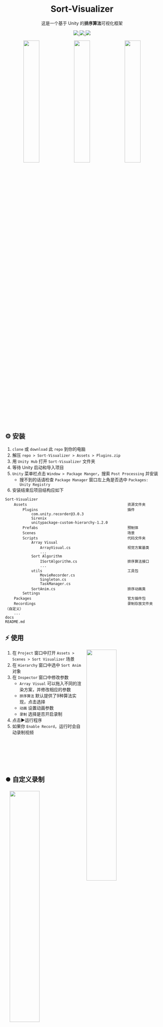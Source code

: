 <div align="center">

# Sort-Visualizer
这是一个基于 Unity 的<b>排序算法</b>可视化框架

<p>
    <a href="https://www.zhihu.com/people/hh-1106/posts">
        <img src="https://img.shields.io/badge/-北北-f6f6f6?logo=zhihu">
    </a>
    <a href="https://space.bilibili.com/16054225">
        <img src="https://img.shields.io/badge/-SIH-f77199?logo=bilibili">
    </a>
    <img src="https://img.shields.io/github/license/hh-1106/Sort-Visualizer?color=blue">
</p>

</div>

<p align="center">
<img width=32% hspace=0.1% src="https://github.com/hh-1106/Sort-Visualizer/blob/main/docs/gifs/merge-2.gif?raw=true">
<img width=32% hspace=0.1% src="https://github.com/hh-1106/Sort-Visualizer/blob/main/docs/gifs/radix.gif?raw=true">
<img width=32% hspace=0.1% src="https://github.com/hh-1106/Sort-Visualizer/blob/main/docs/gifs/heap-2.gif?raw=true">
</p>

## ⚙️ 安装
1. `clone` 或 `download` 此 `repo` 到你的电脑
2. 解压 `repo > Sort-Visualizer > Assets > Plugins.zip`
3. 用 `Unity Hub` 打开 `Sort-Visualizer` 文件夹
4. 等待 Unity 启动和导入项目
5. `Unity` 菜单栏点击 `Window > Package Manger`，搜索 `Post Processing` 并安装
   - 搜不到的话请检查 `Package Manager` 窗口左上角是否选中 `Packages: Unity Registry`
6. 安装结束后项目结构应如下

```
Sort-Visualizer
    Assets                                              资源文件夹
        Plugins                                         插件
            com.unity.recorder@3.0.3                    
            Sirenix
            unitypackage-custom-hierarchy-1.2.0
        Prefabs                                         预制体
        Scenes                                          场景
        Scripts                                         代码文件夹
            Array Visual                                
                ArrayVisual.cs                          视觉方案基类
                ...
            Sort Algorithm                              
                ISortAlgorithm.cs                       排序算法接口
                ...
            utils                                       工具包
                MovieRecorder.cs
                Singleton.cs
                TaskManager.cs
            SortAnim.cs                                 排序动画类
        Settings
    Packages                                            官方插件包
    Recordings                                          录制存放文件夹（自定义）
    ...
docs
README.md
```


## ⚡️ 使用

<img src="https://github.com/hh-1106/Sort-Visualizer/blob/main/docs/imgs/1.png?raw=true"
width=44%
hspace=3%
align="right"> 

1. 在 `Project` 窗口中打开 `Assets > Scenes > Sort Visualizer` 场景
2. 在 `Hierarchy` 窗口中选中 `Sort Anim` 对象
3. 在 `Inspector` 窗口中修改参数
   - `Array Visual` 可以拖入不同的渲染方案，并修改相应的参数
   - `排序算法` 默认提供了9种算法实现，点击选择
   - `动画` 设置动画参数
   - `录制` 选择是否开启录制
4. 点击▶️运行程序
5. 如果你 `Enable Record`，运行时会自动录制视频

<br>
<br>
<br>
<br>
<br>


## ⏺️ 自定义录制

<img src="https://github.com/hh-1106/Sort-Visualizer/blob/main/docs/imgs/2.png?raw=true"
width=44%
hspace=3%
align="right"> 

1. 在 `Project` 窗口中打开 `Assets > Prefabs > Movie Recorder` 预制体
2. 在 `Inspector` 窗口中修改录制参数
   - `settings` 资源文件可以在 `Assets > Settings` 内 `右键 > Create > Recorder > ...` 创建
3. 别忘了将预制体拖入 `Hierarchy` 窗口（已有则不用拖）
4. `SortAnim` 会按计划接管录制工作
   - 每次排序都会自动录制保存到设定的文件夹内
   - 如果你只想录制默认流程，这条就到此为止了
5. 🧐若想自行控制录制周期
    ```csharp
    // 单例模式，无需创建对象，按如下方调用即可

    // 开始录制
    MovieRecorder.Instance.StartRecording();

    // 停止录制
    MovieRecorder.Instance.StopRecording();
    ```

<br>
<br>


## 🎨 自定义渲染方案
本节我们将要实现一个数组可视化方案，别担心，你要做的只是决定数组的每个 `元素` 长什么样子，以及怎样 `摆放` 它们而已。只需要几十行代码哦。
我知道你已经跃跃欲试了，不过还是先看看我们有什么吧~

### 🐔 Array Visual
脱下 `unity魔法外衣`，这只基类已然露出本来样貌。

```csharp
public class ArrayVisual : MonoBehaviour
{
    public int n;                           // 数组长度
    public int[] A;                         // 数组
    
    int[] states;                           // 数组每个元素的（排序）状态
    public Color[] palette;                 // 我们将给每种状态一种颜色以标记它

    public GameObject arrayElementPrefab;   // 数组元素物体

    private void Update()
    {
        UpdateObjs();
    }

    // 初始化数组，逆序
    protected virtual void InitArray()
    {
        A = new int[n];
        states = new int[n];

        for (int i = 0; i < n; i++)
        {
            A[i] = n - i;
            states[i] = 0;
        }
    }

    // 更新数组元素物体物理信息
    protected virtual void UpdateObjs() {}
}

```
不难发现，我们的 `ArrayVisual` 拥有将数组可视化的能力，它会在 `Update` 中不断地根据数组信息同步视觉呈现。至于如何修改数组，那是 `Sort Algorithm` 的事。现在让我们专注到数组最初的样子吧。

#### 🐦 Triangle Array Visual


<img src="https://github.com/hh-1106/Sort-Visualizer/blob/main/docs/gifs/1.gif?raw=true"
width=50%
hspace=0%
align="right"> 

`Triangle Array Visual` 是已提供的范例，它将数组的每个元素按照其数值映射为长方形物体，按照下标顺序横向排列。

- 你可以在示例场景中点击 `Array Visual > TriangleArrayVisual`，便能如右图一般实时调整视觉效果。
- 如果你想在自己的场景中使用，从 `Assets > Prefabs > Array Visual` 中拖入 `Hierarchy` 窗口，右键 `Prefab > Unpack` 即可。
- 在你做好自己的视觉方案后，记得反过来将其保存为预制体哦。


<font color=#7e7e7e > 双击打开其上挂载的 `Script`，我们来看看它是如何实现的吧。</font>

```csharp
// 继承 ArrayVisual 类
public class TriangleArrayVisual : ArrayVisual
{
    // 整体画布的宽、高
    public float pannelWidth;
    public float pannelHeight;

    // 重写父类方法
    protected override void UpdateObjs()
    {
        // 为数组每个元素都生成视觉物体，并设为孩子统一管理
        CheckChildCount();

        // 修改所有子物体的物理状态
        for (int i = 0; i < n; i++)
        {
            // 每一个子物体e
            var e = transform.GetChild(i).gameObject;

            // 计算其位置和高度
            float x = Mathf.Lerp(-pannelWidth / 2f, pannelWidth / 2f, (i + .5f) / (float)n);
            float h = Mathf.Lerp(0, pannelHeight, A[i] / (float)n);

            // 设置相应的物理属性
            e.transform.position = new Vector3(x, 0, 0);
            e.transform.localScale = new Vector3(strokeWidth, h, 0);

            // 修改颜色
            e.GetComponent<SpriteRenderer>().color = palette[States[i]];
        }
    }
}
```

#### 🤯 Other Array Visual


<img src="https://github.com/hh-1106/Sort-Visualizer/blob/main/docs/gifs/2.gif?raw=true"
width=52%
hspace=3%
align="right"> 

同理，你可以发挥自己的创意制作各式各样的视觉方案。再来回顾一下流程吧~
- 新建空物体
- 添加 `MyArrayVisual` 脚本
- 继承 `ArrayVisual` 类
- 重写 `UpdateObjs` 方法进行数组造型
- 重写 `InitArray` 方法定义数组初态
- `Inspector` 内微调参数
- 替换自己的 `arrayElementPrefab`
- 最终保存为 `My Array Visual Prefab`

<br>
<br>

## 🌈 自定义排序算法

庆幸的是，本框架已经内置了九种经典排序算法。由于算法实现源于我本科时的项目<a href="https://zhuanlan.zhihu.com/p/163725242"> <img src="https://img.shields.io/badge/processing-排序可视化-f6f6f6?logo=zhihu"> </a>，~~所以说不定有不少bug~~，当时 <kbd>C V</kbd> 了许多代码，年代久远，已经无从溯源，总之感谢🙏前辈们的开源精神！

>不过要是你🥵想扩展更多算法的话，就继续前进吧。

为了放慢排序的过程，我使用了协程来暂停时间。因此你大概需要亿点点<a href="https://www.youtube.com/watch?v=Eq6rCCO2EU0"> <img src="https://img.shields.io/badge/-coroutines-fa0008?logo=youtube"> </a>的知识。以 `插入排序` 为例，我们来看看具体实现步骤。

<img width=100% hspace=0% src="https://github.com/hh-1106/Sort-Visualizer/blob/main/docs/gifs/insertion.gif?raw=true">

1. 在 `Assets > Scripts > Sort Algorithm` 中新建 `InsertionSort` 脚本 ~~（东西要分类好🍻）~~
    ```csharp
    // 继承 ISortAlgorithm 接口
    public class InsertionSort : ISortAlgorithm
    {
        // 实现排序方法
        public IEnumerator Sort(ArrayVisual A, float delay)
        {
            // 我将以摸牌时的插入策略来说明本算法实现
            // 手牌已有一张，对于接下来摸到的每一张牌
            for (int j = 1; j < A.n; j++)
            {
                // 切换状态，表示摸到了这张牌
                A.States[j] = 2;
                int k = A[j];

                // [0..i]表示手牌，手牌总是排好序的
                int i = j - 1;

                // 我们要在手牌中找一个位置，从右(大)往左(小)找
                while (i >= 0 && A[i] > k)
                {
                    // 切换状态，以标记我们正在比较哪张手牌
                    // 使用 delay，把这个瞬间暂停下来
                    A.States[i] = 1;
                    yield return new WaitForSeconds(delay);
                    A.States[i] = 0;

                    A[i + 1] = A[i];
                    i--;
                }

                // 插入手牌
                A[i + 1] = k;

                // 切换状态，表示这张牌已经插入手牌
                A.States[j] = 0;
            }
        }
    }
    ```
2. 为了在 `SortAnim` 面板上使用我们新写的算法，还需要在 `SortAnim.cs` 脚本中做一些布置
    ```csharp
    // 添加枚举类型，将会显示在面板上
    public enum SortAlogorithmEnum
    {
        Insertion,
    }

    public class SortAnim : MonoBehaviour
    {
        // ...
        void StartNewSort()
        {
            // ...
            sa = SAEnum switch
            {
                // 当枚举值为 Insertion 时，创建相应的排序算法
                SortAlogorithmEnum.Insertion => new InsertionSort(),
            };
        }
    }
    ```